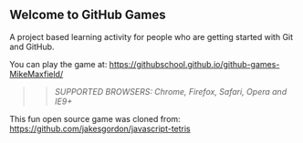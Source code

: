 ## Welcome to GitHub Games

A project based learning activity for people who are getting started with Git and GitHub.

You can play the game at: https://githubschool.github.io/github-games-MikeMaxfield/

>> _*SUPPORTED BROWSERS*: Chrome, Firefox, Safari, Opera and IE9+_

This fun open source game was cloned from: https://github.com/jakesgordon/javascript-tetris
